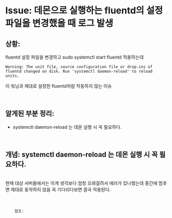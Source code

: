 <!--
author: Dailyscat
purpose: issue arrange
rules:
 (1) 헤더와 문단사이
    <br/>
    <br/>
 (2) 코드가 작성되는 부분은 >로 정리
 (3) 참조는 해당 내용 바로 아래
    <br/>
    <br/>
 (4) 명령어는 bold
 (5) 방안은 ## 안의 과정은 ###
-->

# Issue: 데몬으로 실행하는 fluentd의 설정파일을 변경했을 때 로그 발생

## 상황:

fluentd 설정 파일을 변경하고 sudo systemctl start fluentd 적용하는데 

```
Warning: The unit file, source configuration file or drop-ins of fluentd changed on disk. Run 'systemctl daemon-reload' to reload units.
```
이 워닝과 제대로 설정한 fluentd처럼 작동하지 않는 이슈

<br/>

## 알게된 부분 정리:

- systemctl daemon-reload 는 데몬 실행 시 꼭 필요하다.

<br/>

## 개념: systemctl daemon-reload 는 데몬 실행 시 꼭 필요하다.

<br/>
  현재 대상 서버들에서는 이게 생각보다 엄청 오래걸려서 에러가 있나했는데 중간에 멈추면 제대로 동작하지 않음 꼭 기다리다보면 결국 적용된다.
<br/>
<br/>
<br/>

        참조:

<br/>
